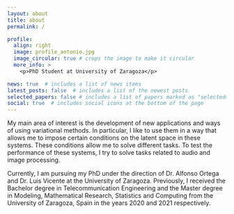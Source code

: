 ```yaml
---
layout: about
title: about
permalink: /

profile:
  align: right
  image: profile_antonio.jpg
  image_circular: true # crops the image to make it circular
  more_info: >
    <p>PhD Student at University of Zaragoza</p>

news: true  # includes a list of news items
latest_posts: false  # includes a list of the newest posts
selected_papers: false # includes a list of papers marked as "selected={true}"
social: true  # includes social icons at the bottom of the page
---
```


My main area of interest is the development of new applications and ways of using variational methods. In particular, I like to use them in a way that allows me to impose certain conditions on the latent space in these systems. These conditions allow me to solve different tasks. To test the performance of these systems, I try to solve tasks related to audio and image processing.

Currently, I am pursuing my PhD under the direction of Dr. Alfonso Ortega and Dr. Luis Vicente at the University of Zaragoza. Previously, I received the Bachelor degree in Telecommunication Engineering and the Master degree in Modeling, Mathematical Research, Statistics and Computing from the University of Zaragoza, Spain in the years 2020 and 2021 respectively.
